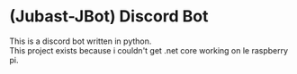# (Jubast-JBot) Discord Bot
This is a discord bot written in python.     
This project exists because i couldn't get .net core working on le raspberry pi.
